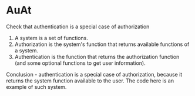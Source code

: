 # AuAt
Check that authentication is a special case of authorization

1. A system is a set of functions.
2. Authorization is the system's function that returns available functions of a system.
3. Authentication is the function that returns the authorization function (and some optional functions to get user information).

Conclusion - authentication is a special case of authorization, because it returns the system function available to the user.
The code here is an example of such system.
